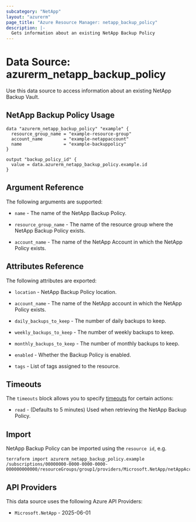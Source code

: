 ```yaml
---
subcategory: "NetApp"
layout: "azurerm"
page_title: "Azure Resource Manager: netapp_backup_policy"
description: |-
  Gets information about an existing NetApp Backup Policy
---
```


# Data Source: azurerm_netapp_backup_policy

Use this data source to access information about an existing NetApp Backup Vault.

## NetApp Backup Policy Usage

```hcl
data "azurerm_netapp_backup_policy" "example" {
  resource_group_name = "example-resource-group"
  account_name        = "example-netappaccount"
  name                = "example-backuppolicy"
}

output "backup_policy_id" {
  value = data.azurerm_netapp_backup_policy.example.id
}
```

## Argument Reference

The following arguments are supported:

* `name` - The name of the NetApp Backup Policy.

* `resource_group_name` - The name of the resource group where the NetApp Backup Policy exists.

* `account_name` - The name of the NetApp Account in which the NetApp Policy exists.

## Attributes Reference

The following attributes are exported:

* `location` - NetApp Backup Policy location.

* `account_name` - The name of the NetApp account in which the NetApp Policy exists.

* `daily_backups_to_keep` - The number of daily backups to keep.

* `weekly_backups_to_keep` - The number of weekly backups to keep.

* `monthly_backups_to_keep` - The number of monthly backups to keep.

* `enabled` - Whether the Backup Policy is enabled.

* `tags` - List of tags assigned to the resource.

## Timeouts

The `timeouts` block allows you to specify [timeouts](https://developer.hashicorp.com/terraform/language/resources/configure#define-operation-timeouts) for certain actions:

* `read` - (Defaults to 5 minutes) Used when retrieving the NetApp Backup Policy.

## Import

NetApp Backup Policy can be imported using the `resource id`, e.g.

```shell
terraform import azurerm_netapp_backup_policy.example /subscriptions/00000000-0000-0000-0000-000000000000/resourceGroups/group1/providers/Microsoft.NetApp/netAppAccounts/account1/backupPolicies/backuppolicy1
```

## API Providers
<!-- This section is generated, changes will be overwritten -->
This data source uses the following Azure API Providers:

* `Microsoft.NetApp` - 2025-06-01
